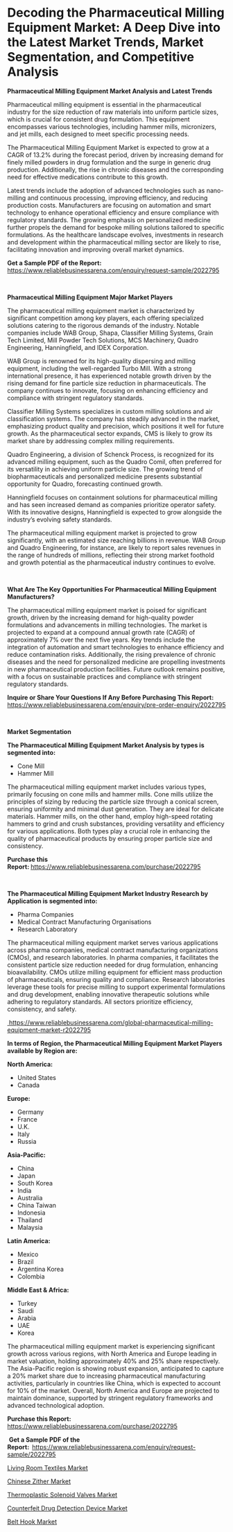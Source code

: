<p><h1>Decoding the Pharmaceutical Milling Equipment Market: A Deep Dive into the Latest Market Trends, Market Segmentation, and Competitive Analysis</h1></p><p><strong>Pharmaceutical Milling Equipment Market Analysis and Latest Trends</strong></p>
<p><p>Pharmaceutical milling equipment is essential in the pharmaceutical industry for the size reduction of raw materials into uniform particle sizes, which is crucial for consistent drug formulation. This equipment encompasses various technologies, including hammer mills, micronizers, and jet mills, each designed to meet specific processing needs.</p><p>The Pharmaceutical Milling Equipment Market is expected to grow at a CAGR of 13.2% during the forecast period, driven by increasing demand for finely milled powders in drug formulation and the surge in generic drug production. Additionally, the rise in chronic diseases and the corresponding need for effective medications contribute to this growth. </p><p>Latest trends include the adoption of advanced technologies such as nano-milling and continuous processing, improving efficiency, and reducing production costs. Manufacturers are focusing on automation and smart technology to enhance operational efficiency and ensure compliance with regulatory standards. The growing emphasis on personalized medicine further propels the demand for bespoke milling solutions tailored to specific formulations. As the healthcare landscape evolves, investments in research and development within the pharmaceutical milling sector are likely to rise, facilitating innovation and improving overall market dynamics.</p></p>
<p><strong>Get a Sample PDF of the Report:&nbsp;</strong> <a href="https://www.reliablebusinessarena.com/enquiry/request-sample/2022795?utm_campaign=1730&utm_medium=2&utm_source=Github&utm_content=ia&utm_term=28102024&utm_id=pharmaceutical-milling-equipment">https://www.reliablebusinessarena.com/enquiry/request-sample/2022795</a></p>
<p>&nbsp;</p>
<p><strong>Pharmaceutical Milling Equipment Major Market Players</strong></p>
<p><p>The pharmaceutical milling equipment market is characterized by significant competition among key players, each offering specialized solutions catering to the rigorous demands of the industry. Notable companies include WAB Group, Shapa, Classifier Milling Systems, Grain Tech Limited, Mill Powder Tech Solutions, MCS Machinery, Quadro Engineering, Hanningfield, and IDEX Corporation.</p><p>WAB Group is renowned for its high-quality dispersing and milling equipment, including the well-regarded Turbo Mill. With a strong international presence, it has experienced notable growth driven by the rising demand for fine particle size reduction in pharmaceuticals. The company continues to innovate, focusing on enhancing efficiency and compliance with stringent regulatory standards.</p><p>Classifier Milling Systems specializes in custom milling solutions and air classification systems. The company has steadily advanced in the market, emphasizing product quality and precision, which positions it well for future growth. As the pharmaceutical sector expands, CMS is likely to grow its market share by addressing complex milling requirements.</p><p>Quadro Engineering, a division of Schenck Process, is recognized for its advanced milling equipment, such as the Quadro Comil, often preferred for its versatility in achieving uniform particle size. The growing trend of biopharmaceuticals and personalized medicine presents substantial opportunity for Quadro, forecasting continued growth.</p><p>Hanningfield focuses on containment solutions for pharmaceutical milling and has seen increased demand as companies prioritize operator safety. With its innovative designs, Hanningfield is expected to grow alongside the industry’s evolving safety standards.</p><p>The pharmaceutical milling equipment market is projected to grow significantly, with an estimated size reaching billions in revenue. WAB Group and Quadro Engineering, for instance, are likely to report sales revenues in the range of hundreds of millions, reflecting their strong market foothold and growth potential as the pharmaceutical industry continues to evolve.</p></p>
<p>&nbsp;</p>
<p><strong>What Are The Key Opportunities For Pharmaceutical Milling Equipment Manufacturers?</strong></p>
<p><p>The pharmaceutical milling equipment market is poised for significant growth, driven by the increasing demand for high-quality powder formulations and advancements in milling technologies. The market is projected to expand at a compound annual growth rate (CAGR) of approximately 7% over the next five years. Key trends include the integration of automation and smart technologies to enhance efficiency and reduce contamination risks. Additionally, the rising prevalence of chronic diseases and the need for personalized medicine are propelling investments in new pharmaceutical production facilities. Future outlook remains positive, with a focus on sustainable practices and compliance with stringent regulatory standards.</p></p>
<p><strong>Inquire or Share Your Questions If Any Before Purchasing This Report:</strong> <a href="https://www.reliablebusinessarena.com/enquiry/pre-order-enquiry/2022795?utm_campaign=1730&utm_medium=2&utm_source=Github&utm_content=ia&utm_term=28102024&utm_id=pharmaceutical-milling-equipment">https://www.reliablebusinessarena.com/enquiry/pre-order-enquiry/2022795</a></p>
<p>&nbsp;</p>
<p><strong>Market Segmentation</strong></p>
<p><strong>The Pharmaceutical Milling Equipment Market Analysis by types is segmented into:</strong></p>
<p><ul><li>Cone Mill</li><li>Hammer Mill</li></ul></p>
<p><p>The pharmaceutical milling equipment market includes various types, primarily focusing on cone mills and hammer mills. Cone mills utilize the principles of sizing by reducing the particle size through a conical screen, ensuring uniformity and minimal dust generation. They are ideal for delicate materials. Hammer mills, on the other hand, employ high-speed rotating hammers to grind and crush substances, providing versatility and efficiency for various applications. Both types play a crucial role in enhancing the quality of pharmaceutical products by ensuring proper particle size and consistency.</p></p>
<p><strong>Purchase this Report:&nbsp;</strong><a href="https://www.reliablebusinessarena.com/purchase/2022795?utm_campaign=1730&utm_medium=2&utm_source=Github&utm_content=ia&utm_term=28102024&utm_id=pharmaceutical-milling-equipment">https://www.reliablebusinessarena.com/purchase/2022795</a></p>
<p>&nbsp;</p>
<p><strong>The Pharmaceutical Milling Equipment Market Industry Research by Application is segmented into:</strong></p>
<p><ul><li>Pharma Companies</li><li>Medical Contract Manufacturing Organisations</li><li>Research Laboratory</li></ul></p>
<p><p>The pharmaceutical milling equipment market serves various applications across pharma companies, medical contract manufacturing organizations (CMOs), and research laboratories. In pharma companies, it facilitates the consistent particle size reduction needed for drug formulation, enhancing bioavailability. CMOs utilize milling equipment for efficient mass production of pharmaceuticals, ensuring quality and compliance. Research laboratories leverage these tools for precise milling to support experimental formulations and drug development, enabling innovative therapeutic solutions while adhering to regulatory standards. All sectors prioritize efficiency, consistency, and safety.</p></p>
<p><a href="https://www.reliablebusinessarena.com/global-pharmaceutical-milling-equipment-market-r2022795?utm_campaign=1730&utm_medium=2&utm_source=Github&utm_content=ia&utm_term=28102024&utm_id=pharmaceutical-milling-equipment">&nbsp;https://www.reliablebusinessarena.com/global-pharmaceutical-milling-equipment-market-r2022795</a></p>
<p><strong>In terms of Region, the Pharmaceutical Milling Equipment Market Players available by Region are:</strong></p>
<p>
    <p> <strong> North America: </strong>
        <ul>
            <li>United States</li>
            <li>Canada</li>
        </ul>
        </p> 
    <p> <strong> Europe: </strong>
        <ul>
            <li>Germany</li>
            <li>France</li>
            <li>U.K.</li>
            <li>Italy</li>
            <li>Russia</li>
        </ul>
        </p> 
    <p> <strong> Asia-Pacific: </strong>
        <ul>
            <li>China</li>
            <li>Japan</li>
            <li>South Korea</li>
            <li>India</li>
            <li>Australia</li>
            <li>China Taiwan</li>
            <li>Indonesia</li>
            <li>Thailand</li>
            <li>Malaysia</li>
        </ul>
        </p> 
    <p> <strong> Latin America: </strong>
        <ul>
            <li>Mexico</li>
            <li>Brazil</li>
            <li>Argentina Korea</li>
            <li>Colombia</li>
        </ul>
        </p> 
    <p> <strong> Middle East & Africa: </strong>
        <ul>
            <li>Turkey</li>
            <li>Saudi</li>
            <li>Arabia</li>
            <li>UAE</li>
            <li>Korea</li>
        </ul>
    </p>
    </p>
<p><p>The pharmaceutical milling equipment market is experiencing significant growth across various regions, with North America and Europe leading in market valuation, holding approximately 40% and 25% share respectively. The Asia-Pacific region is showing robust expansion, anticipated to capture a 20% market share due to increasing pharmaceutical manufacturing activities, particularly in countries like China, which is expected to account for 10% of the market. Overall, North America and Europe are projected to maintain dominance, supported by stringent regulatory frameworks and advanced technological adoption.</p></p>
<p><strong>Purchase this Report: </strong><a href="https://www.reliablebusinessarena.com/purchase/2022795?utm_campaign=1730&utm_medium=2&utm_source=Github&utm_content=ia&utm_term=28102024&utm_id=pharmaceutical-milling-equipment">https://www.reliablebusinessarena.com/purchase/2022795</a></p>
<p>&nbsp;<strong>Get a Sample PDF of the Report:&nbsp;&nbsp;</strong><a href="https://www.reliablebusinessarena.com/enquiry/request-sample/2022795?utm_campaign=1730&utm_medium=2&utm_source=Github&utm_content=ia&utm_term=28102024&utm_id=pharmaceutical-milling-equipment">https://www.reliablebusinessarena.com/enquiry/request-sample/2022795</a></p>
<p><strong></strong></p>
<p><p><a href="https://www.linkedin.com/pulse/living-room-textiles-market-velocity-76-cagr-trajectory-2024-2031-wjqce?utm_campaign=1730&utm_medium=2&utm_source=Github&utm_content=ia&utm_term=28102024&utm_id=pharmaceutical-milling-equipment">Living Room Textiles Market</a></p><p><a href="https://www.linkedin.com/pulse/chinese-zither-market-dynamics-application-types-emerging-trends-tzuif?trk=public_post_embed_feed-article-content&utm_campaign=1730&utm_medium=2&utm_source=Github&utm_content=ia&utm_term=28102024&utm_id=pharmaceutical-milling-equipment">Chinese Zither Market</a></p><p><a href="https://issuu.com/reportprime-2/docs/thermoplastic-solenoid-valves-marke_6507c4b3129d01?utm_campaign=1730&utm_medium=2&utm_source=Github&utm_content=ia&utm_term=28102024&utm_id=pharmaceutical-milling-equipment">Thermoplastic Solenoid Valves Market</a></p><p><a href="https://github.com/malandranz3ggo/Market-Research-Report-List-1/blob/main/counterfeit-drug-detection-device-market.md?utm_campaign=1730&utm_medium=2&utm_source=Github&utm_content=ia&utm_term=28102024&utm_id=pharmaceutical-milling-equipment">Counterfeit Drug Detection Device Market</a></p><p><a href="https://www.linkedin.com/pulse/global-belt-hook-industry-analysis-report-market-size-share-u5nhc?utm_campaign=1730&utm_medium=2&utm_source=Github&utm_content=ia&utm_term=28102024&utm_id=pharmaceutical-milling-equipment">Belt Hook Market</a></p></p>